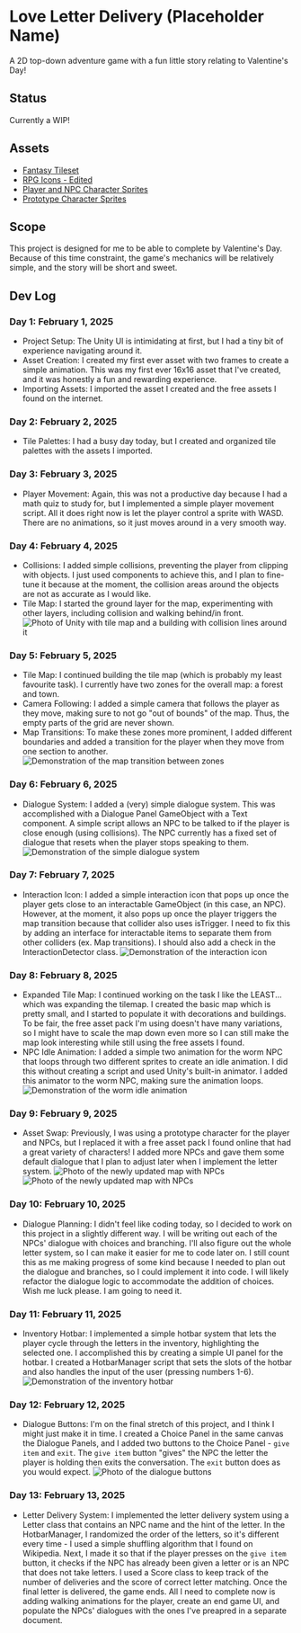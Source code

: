 # Love Letter Delivery (Placeholder Name)
A 2D top-down adventure game with a fun little story relating to Valentine's Day!

## Status
Currently a WIP!

## Assets
* [Fantasy Tileset](https://ventilatore.itch.io/the-fantasy-tileset)
* [RPG Icons - Edited](https://butterymilk.itch.io/tiny-wonder-rpg-icons)
* [Player and NPC Character Sprites](https://pixel-boy.itch.io/ninja-adventure-asset-pack)
* [Prototype Character Sprites](https://otterisk.itch.io/hana-caraka-base-character)

## Scope
This project is designed for me to be able to complete by Valentine's Day. Because of this time constraint, the game's mechanics will be relatively simple, and the story will be short and sweet.

## Dev Log

### Day 1: February 1, 2025
* Project Setup: The Unity UI is intimidating at first, but I had a tiny bit of experience navigating around it.
* Asset Creation: I created my first ever asset with two frames to create a simple animation. This was my first ever 16x16 asset that I've created, and it was honestly a fun and rewarding experience.
* Importing Assets: I imported the asset I created and the free assets I found on the internet.

### Day 2: February 2, 2025
* Tile Palettes: I had a busy day today, but I created and organized tile palettes with the assets I imported.

### Day 3: February 3, 2025
* Player Movement: Again, this was not a productive day because I had a math quiz to study for, but I implemented a simple player movement script. All it does right now is let the player control a sprite with WASD. There are no animations, so it just moves around in a very smooth way.

### Day 4: February 4, 2025
* Collisions: I added simple collisions, preventing the player from clipping with objects. I just used components to achieve this, and I plan to fine-tune it because at the moment, the collision areas around the objects are not as accurate as I would like.
* Tile Map: I started the ground layer for the map, experimenting with other layers, including collision and walking behind/in front.
![Photo of Unity with tile map and a building with collision lines around it](DevLog/Screenshots/Day4-Screenshot.png)

### Day 5: February 5, 2025
* Tile Map: I continued building the tile map (which is probably my least favourite task). I currently have two zones for the overall map: a forest and town.
* Camera Following: I added a simple camera that follows the player as they move, making sure to not go "out of bounds" of the map. Thus, the empty parts of the grid are never shown.
* Map Transitions: To make these zones more prominent, I added different boundaries and added a transition for the player when they move from one section to another.
![Demonstration of the map transition between zones](DevLog/Gifs/Feb_5_Waypoint_Transition.gif)

### Day 6: February 6, 2025
* Dialogue System: I added a (very) simple dialogue system. This was accomplished with a Dialogue Panel GameObject with a Text component. A simple script allows an NPC to be talked to if the player is close enough (using collisions). The NPC currently has a fixed set of dialogue that resets when the player stops speaking to them.
![Demonstration of the simple dialogue system](DevLog/Gifs/Feb_6_Dialogue_Simple.gif)

### Day 7: February 7, 2025
* Interaction Icon: I added a simple interaction icon that pops up once the player gets close to an interactable GameObject (in this case, an NPC). However, at the moment, it also pops up once the player triggers the map transition because that collider also uses isTrigger. I need to fix this by adding an interface for interactable items to separate them from other colliders (ex. Map transitions). I should also add a check in the InteractionDetector class.
![Demonstration of the interaction icon](DevLog/Gifs/Feb_7_Interaction_Icon.gif)

### Day 8: February 8, 2025
* Expanded Tile Map: I continued working on the task I like the LEAST... which was expanding the tilemap. I created the basic map which is pretty small, and I started to populate it with decorations and buildings. To be fair, the free asset pack I'm using doesn't have many variations, so I might have to scale the map down even more so I can still make the map look interesting while still using the free assets I found.
* NPC Idle Animation: I added a simple two animation for the worm NPC that loops through two different sprites to create an idle animation. I did this without creating a script and used Unity's built-in animator. I added this animator to the worm NPC, making sure the animation loops.
![Demonstration of the worm idle animation](DevLog/Gifs/Feb_8_Worm_Idle_Animation.gif)

### Day 9: February 9, 2025
* Asset Swap: Previously, I was using a prototype character for the player and NPCs, but I replaced it with a free asset pack I found online that had a great variety of characters! I added more NPCs and gave them some default dialogue that I plan to adjust later when I implement the letter system.
![Photo of the newly updated map with NPCs](DevLog/Screenshots/Feb_9_Screenshot_1.png)
![Photo of the newly updated map with NPCs](DevLog/Screenshots/Feb_9_Screenshot_2.png)

### Day 10: February 10, 2025
* Dialogue Planning: I didn't feel like coding today, so I decided to work on this project in a slightly different way. I will be writing out each of the NPCs' dialogue with choices and branching. I'll also figure out the whole letter system, so I can make it easier for me to code later on. I still count this as me making progress of some kind because I needed to plan out the dialogue and branches, so I could implement it into code. I will likely refactor the dialogue logic to accommodate the addition of choices. Wish me luck please. I am going to need it.

### Day 11: February 11, 2025
* Inventory Hotbar: I implemented a simple hotbar system that lets the player cycle through the letters in the inventory, highlighting the selected one. I accomplished this by creating a simple UI panel for the hotbar. I created a HotbarManager script that sets the slots of the hotbar and also handles the input of the user (pressing numbers 1-6).
![Demonstration of the inventory hotbar](DevLog/Gifs/Feb_11_Inventory_Hotbar.gif)

### Day 12: February 12, 2025
* Dialogue Buttons: I'm on the final stretch of this project, and I think I might just make it in time. I created a Choice Panel in the same canvas the Dialogue Panels, and I added two buttons to the Choice Panel - `give item` and `exit`. The `give item` button "gives" the NPC the letter the player is holding then exits the conversation. The `exit` button does as you would expect.
![Photo of the dialogue buttons](DevLog/Screenshots/Feb_12_Screenshot.png)

### Day 13: February 13, 2025
* Letter Delivery System: I implemented the letter delivery system using a Letter class that contains an NPC name and the hint of the letter. In the HotbarManager, I randomized the order of the letters, so it's different every time - I used a simple shuffling algorithm that I found on Wikipedia. Next, I made it so that if the player presses on the `give item` button, it checks if the NPC has already been given a letter or is an NPC that does not take letters. I used a Score class to keep track of the number of deliveries and the score of correct letter matching. Once the final letter is delivered, the game ends. All I need to complete now is adding walking animations for the player, create an end game UI, and populate the NPCs' dialogues with the ones I've preapred in a separate document.